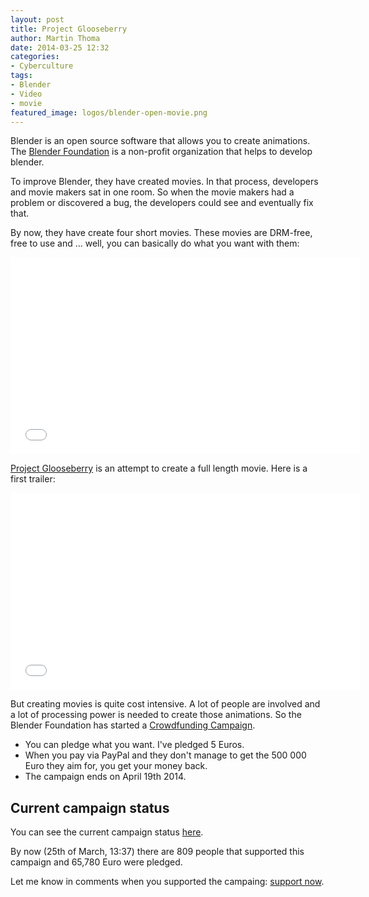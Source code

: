 ```yaml
---
layout: post
title: Project Glooseberry
author: Martin Thoma
date: 2014-03-25 12:32
categories:
- Cyberculture
tags:
- Blender
- Video
- movie
featured_image: logos/blender-open-movie.png
---
```


Blender is an open source software that allows you to create animations.
The [Blender Foundation](https://en.wikipedia.org/wiki/Blender_Foundation)
is a non-profit organization that helps to develop blender.

To improve Blender, they have created movies. In that process, developers and
movie makers sat in one room. So when the movie makers had a problem or discovered
a bug, the developers could see and eventually fix that.

By now, they have create four short movies. These movies are DRM-free, free to
use and ... well, you can basically do what you want with them:

<iframe width="560" height="315" src="//www.youtube.com/embed/YE7VzlLtp-4?list=PL6B3937A5D230E335" frameborder="0" allowfullscreen></iframe>

[Project Glooseberry](http://gooseberry.blender.org/) is an attempt to create a
full length movie. Here is a first trailer:

<iframe width="560" height="315" src="//www.youtube.com/embed/XfezG5M2ICg" frameborder="0" allowfullscreen></iframe>

But creating movies is quite cost intensive. A lot of people are involved and a
lot of processing power is needed to create those animations. So the Blender
Foundation has started a [Crowdfunding Campaign](https://cloud.blender.org/gooseberry/pledge).

* You can pledge what you want. I've pledged 5 Euros.
* When you pay via PayPal and they don't manage to get the 500 000 Euro they aim for,
  you get your money back.
* The campaign ends on April 19th 2014.


## Current campaign status
You can see the current campaign status [here](http://gooseberry.blender.org/#stats).

By now (25th of March, 13:37) there are 809 people that supported this campaign and
65,780 Euro were pledged.

Let me know in comments when you supported the campaing: [support now](https://cloud.blender.org/gooseberry/pledge).